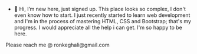 - 👋 Hi, I’m new here, just signed up. This place looks so complex, I don't even know how to start.
I just recently started to learn web development and I'm in the process of mastering HTML, CSS and Bootstrap; that's my progress.
I would appreciate all the help i can get. I'm so happy to be here. 
<p>Please reach me @ ronkeghali@gmail.com </p>
